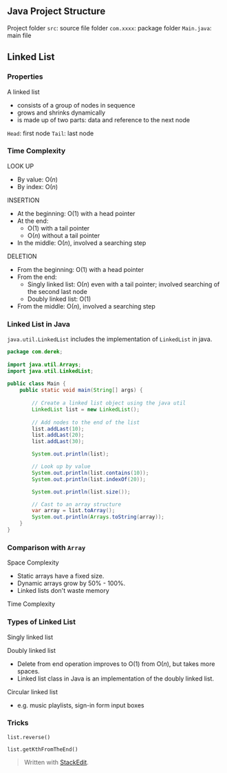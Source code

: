 
## Java Project Structure

Project folder
`src`: source file folder
`com.xxxx`: package folder
`Main.java`: main file


## Linked List

### Properties

A linked list

- consists of a group of nodes in sequence
 - grows and shrinks dynamically
 - is made up of two parts: data and reference to the next node
 
 `Head`: first node
 `Tail`: last node
 
 ### Time Complexity

LOOK UP
- By value: $\text{O}(n)$
- By index: $\text{O}(n)$

INSERTION
- At the beginning: $\text{O}(1)$ with a head pointer
- At the end: 
	- $\text{O}(1)$ with a tail pointer
	- $\text{O}(n)$ without a tail pointer
- In the middle: $\text{O}(n)$, involved a searching step

DELETION
- From the beginning: $\text{O}(1)$ with a head pointer
- From the end: 
	- Singly linked list: $\text{O}(n)$ even with a tail pointer; involved searching of the second last node
	- Doubly linked list: $\text{O}(1)$
- From the middle: $\text{O}(n)$, involved a searching step


### Linked List in Java

`java.util.LinkedList` includes the implementation of `LinkedList` in java.

```java
package com.derek;  
  
import java.util.Arrays;  
import java.util.LinkedList;  
  
public class Main {  
	public static void main(String[] args) {  
		
		// Create a linked list object using the java util  
		LinkedList list = new LinkedList();  
		
		// Add nodes to the end of the list  
		list.addLast(10);  
		list.addLast(20);  
		list.addLast(30);  

		System.out.println(list);  

		// Look up by value  
		System.out.println(list.contains(10));  
		System.out.println(list.indexOf(20));  

		System.out.println(list.size());  

		// Cast to an array structure  
		var array = list.toArray();  
		System.out.println(Arrays.toString(array));  
	}  
}
```

### Comparison with `Array`

Space Complexity

- Static arrays have a fixed size.
- Dynamic arrays grow by 50% - 100%.
- Linked lists don't waste memory


Time Complexity


### Types of Linked List

Singly linked list

Doubly linked list

- Delete from end operation improves to $\text{O}(1)$ from $\text{O}(n)$, but takes more spaces.
- Linked list class in Java is an implementation of the doubly linked list.

Circular linked list

- e.g. music playlists, sign-in form input boxes


### Tricks 

`list.reverse()`

`list.getKthFromTheEnd()`








> Written with [StackEdit](https://stackedit.io/).
<!--stackedit_data:
eyJoaXN0b3J5IjpbLTE3MDY2NjI0NzgsMTA4ODAxNjcwMiw5OT
M4NTgzMzQsNjE5Nzk5MzE2LDMyMTI0NzMwNCwtMjEzNjQ3OTU3
MiwtMjA0OTk3ODI4N119
-->
